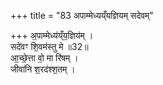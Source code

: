 +++
title = "83 अपाम्मेध्यय्ँयज्ञियम् सदेवम्"

+++
अ॒पाम्मेध्य॑य्ँय॒ज्ञिय॑म् ।  
सदे॑वꣳ शि॒वम॑स्तु मे ॥32॥  
आ॒च्छे॒त्ता वो॒ मा रि॑षम् ।  
जीवा॑नि श॒रद॑श्श॒तम् ।